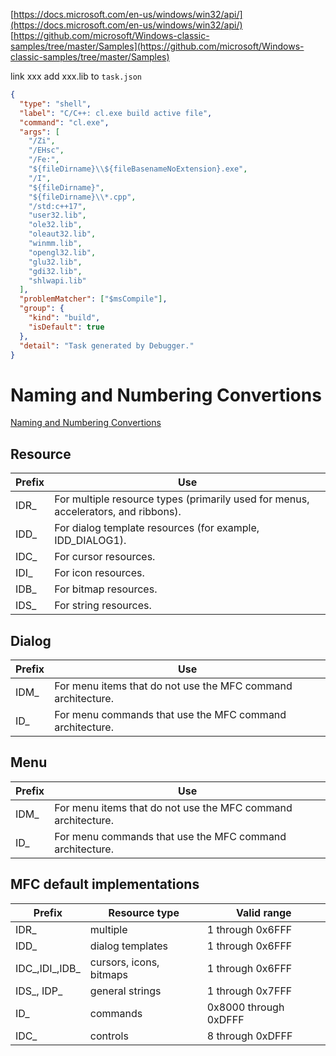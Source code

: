 [https://docs.microsoft.com/en-us/windows/win32/api/](https://docs.microsoft.com/en-us/windows/win32/api/)
[https://github.com/microsoft/Windows-classic-samples/tree/master/Samples](https://github.com/microsoft/Windows-classic-samples/tree/master/Samples)

link xxx
add xxx.lib to `task.json`

```json
{
  "type": "shell",
  "label": "C/C++: cl.exe build active file",
  "command": "cl.exe",
  "args": [
    "/Zi",
    "/EHsc",
    "/Fe:",
    "${fileDirname}\\${fileBasenameNoExtension}.exe",
    "/I",
    "${fileDirname}",
    "${fileDirname}\\*.cpp",
    "/std:c++17",
    "user32.lib",
    "ole32.lib",
    "oleaut32.lib",
    "winmm.lib",
    "opengl32.lib",
    "glu32.lib",
    "gdi32.lib",
    "shlwapi.lib"
  ],
  "problemMatcher": ["$msCompile"],
  "group": {
    "kind": "build",
    "isDefault": true
  },
  "detail": "Task generated by Debugger."
}
```

# Naming and Numbering Convertions

[Naming and Numbering Convertions](https://learn.microsoft.com/en-us/cpp/mfc/tn020-id-naming-and-numbering-conventions?view=msvc-170)

## Resource

| Prefix | Use                                                                                |
| ------ | ---------------------------------------------------------------------------------- |
| IDR\_  | For multiple resource types (primarily used for menus, accelerators, and ribbons). |
| IDD\_  | For dialog template resources (for example, IDD_DIALOG1).                          |
| IDC\_  | For cursor resources.                                                              |
| IDI\_  | For icon resources.                                                                |
| IDB\_  | For bitmap resources.                                                              |
| IDS\_  | For string resources.                                                              |

## Dialog

| Prefix | Use                                                          |
| ------ | ------------------------------------------------------------ |
| IDM\_  | For menu items that do not use the MFC command architecture. |
| ID\_   | For menu commands that use the MFC command architecture.     |

## Menu

| Prefix | Use                                                          |
| ------ | ------------------------------------------------------------ |
| IDM\_  | For menu items that do not use the MFC command architecture. |
| ID\_   | For menu commands that use the MFC command architecture.     |

## MFC default implementations

| Prefix            | Resource type           | Valid range           |
| ----------------- | ----------------------- | --------------------- |
| IDR\_             | multiple                | 1 through 0x6FFF      |
| IDD\_             | dialog templates        | 1 through 0x6FFF      |
| IDC\_,IDI\_,IDB\_ | cursors, icons, bitmaps | 1 through 0x6FFF      |
| IDS\_, IDP\_      | general strings         | 1 through 0x7FFF      |
| ID\_              | commands                | 0x8000 through 0xDFFF |
| IDC\_             | controls                | 8 through 0xDFFF      |
